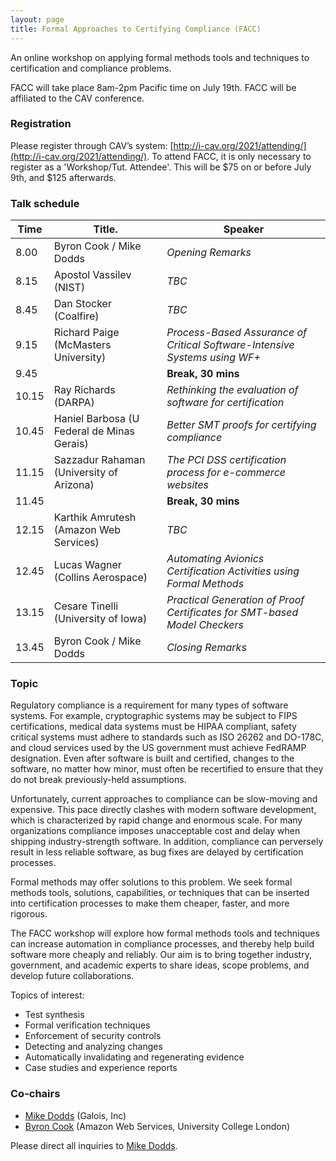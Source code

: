 ```yaml
---
layout: page
title: Formal Approaches to Certifying Compliance (FACC)
---
```


An online workshop on applying formal methods tools and techniques to certification and compliance problems. 

FACC will take place 8am-2pm Pacific time on July 19th. FACC will be affiliated to the CAV conference. 

### Registration 

Please register through CAV’s system: [http://i-cav.org/2021/attending/](http://i-cav.org/2021/attending/). To attend FACC, it is only necessary to register as a 'Workshop/Tut. Attendee'. This will be $75 on or before July 9th, and $125 afterwards. 

### Talk schedule

| Time  | Title.                                    | Speaker | 
| ---   | ---                                       | --- |
| 8.00  | Byron Cook / Mike Dodds                   | *Opening Remarks* | 
| 8.15  | Apostol Vassilev (NIST)                   | *TBC* | 
| 8.45  | Dan Stocker (Coalfire)                    | *TBC* | 
| 9.15  | Richard Paige (McMasters University)      | *Process-Based Assurance of Critical Software-Intensive Systems using WF+* | 
| 9.45  |                                           | **Break, 30 mins** | 
| 10.15 | Ray Richards (DARPA)                      | *Rethinking the evaluation of software for certification* | 
| 10.45 | Haniel Barbosa (U Federal de Minas Gerais)| *Better SMT proofs for certifying compliance* | 
| 11.15 | Sazzadur Rahaman (University of Arizona)  | *The PCI DSS certification process for e-commerce websites* | 
| 11.45 |                                           | **Break, 30 mins** | 
| 12.15 | Karthik Amrutesh (Amazon Web Services)    | *TBC* | 
| 12.45 | Lucas Wagner (Collins Aerospace)          | *Automating Avionics Certification Activities using Formal Methods* | 
| 13.15 | Cesare Tinelli (University of Iowa)       | *Practical Generation of Proof Certificates for SMT-based Model Checkers* | 
| 13.45 | Byron Cook / Mike Dodds                   | *Closing Remarks* | 


### Topic 

Regulatory compliance is a requirement for many types of software systems. For example, cryptographic systems may be subject to FIPS certifications, medical data systems must be HIPAA compliant, safety critical systems must adhere to standards such as ISO 26262 and DO-178C, and cloud services used by the US government must achieve FedRAMP designation. Even after software is built and certified, changes to the software, no matter how minor, must often be recertified to ensure that they do not break previously-held assumptions.

Unfortunately, current approaches to compliance can be slow-moving and expensive. This pace directly clashes with modern software development, which is characterized by rapid change and enormous scale. For many organizations compliance imposes unacceptable cost and delay when shipping industry-strength software. In addition, compliance can perversely result in less reliable software, as bug fixes are delayed by certification processes. 

Formal methods may offer solutions to this problem. We seek formal methods tools, solutions, capabilities, or techniques that can be inserted into certification processes to make them cheaper, faster, and more rigorous. 

The FACC workshop will explore how formal methods tools and techniques can increase automation in compliance processes, and thereby help build software more cheaply and reliably. Our aim is to bring together industry, government, and academic experts to share ideas, scope problems, and develop future collaborations.

Topics of interest: 

* Test synthesis
* Formal verification techniques
* Enforcement of security controls
* Detecting and analyzing changes
* Automatically invalidating and regenerating evidence
* Case studies and experience reports

### Co-chairs

* [Mike Dodds](https://galois.com/team/mike-dodds/) (Galois, Inc)
* [Byron Cook](http://www0.cs.ucl.ac.uk/staff/b.cook/) (Amazon Web Services, University College London)

Please direct all inquiries to [Mike Dodds](mailto:miked@galois.com). 
